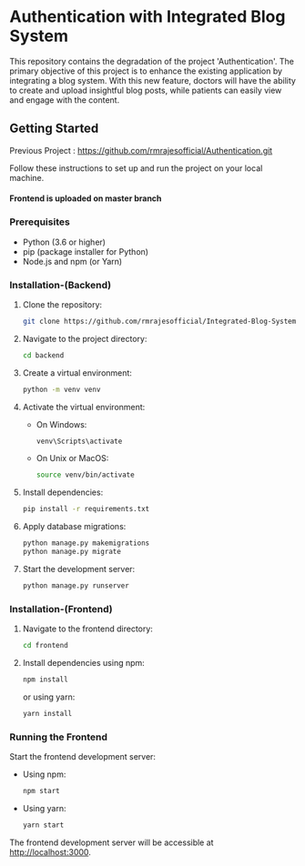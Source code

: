 # Authentication with Integrated Blog System

This repository contains the degradation of the project 'Authentication'. The primary objective of this project is to enhance the existing application by integrating a blog system. With this new feature, doctors will have the ability to create and upload insightful blog posts, while patients can easily view and engage with the content.

## Getting Started

Previous Project : https://github.com/rmrajesofficial/Authentication.git

Follow these instructions to set up and run the project on your local machine.
#### Frontend is uploaded on master branch 

### Prerequisites

- Python (3.6 or higher)
- pip (package installer for Python)
- Node.js and npm (or Yarn)

### Installation-(Backend)

1. Clone the repository:

    ```bash
    git clone https://github.com/rmrajesofficial/Integrated-Blog-System.git
    ```

2. Navigate to the project directory:

    ```bash
    cd backend
    ```

3. Create a virtual environment:

    ```bash
    python -m venv venv
    ```

4. Activate the virtual environment:

    - On Windows:

        ```bash
        venv\Scripts\activate
        ```

    - On Unix or MacOS:

        ```bash
        source venv/bin/activate
        ```

5. Install dependencies:

    ```bash
    pip install -r requirements.txt
    ```

6. Apply database migrations:

    ```bash
    python manage.py makemigrations
    python manage.py migrate
    ```
7. Start the development server:

     ```bash
    python manage.py runserver
    ```

### Installation-(Frontend)

1. Navigate to the frontend directory:

    ```bash
    cd frontend
    ```

2. Install dependencies using npm:

    ```bash
    npm install
    ```

   or using yarn:

    ```bash
    yarn install
    ```

### Running the Frontend

Start the frontend development server:

- Using npm:

    ```bash
    npm start
    ```

- Using yarn:

    ```bash
    yarn start
    ```

The frontend development server will be accessible at [http://localhost:3000](http://localhost:3000).


